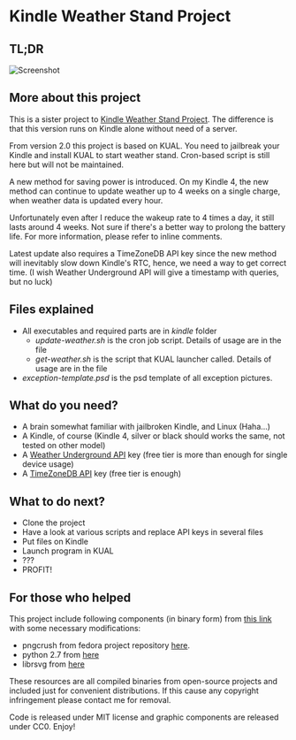 # Kindle Weather Stand Project

## TL;DR

![Screenshot](https://raw.githubusercontent.com/x-magic/kindle-weather-stand-alone/master/demo.jpg)

## More about this project
This is a sister project to [Kindle Weather Stand Project](https://github.com/x-magic/kindle-weather-display). The difference is that this version runs on Kindle alone without need of a server. 

From version 2.0 this project is based on KUAL. You need to jailbreak your Kindle and install KUAL to start weather stand. Cron-based script is still here but will not be maintained. 

A new method for saving power is introduced. On my Kindle 4, the new method can continue to update weather up to 4 weeks on a single charge, when weather data is updated every hour. 

Unfortunately even after I reduce the wakeup rate to 4 times a day, it still lasts around 4 weeks. Not sure if there's a better way to prolong the battery life. For more information, please refer to inline comments. 

Latest update also requires a TimeZoneDB API key since the new method will inevitably slow down Kindle's RTC, hence, we need a way to get correct time. (I wish Weather Underground API will give a timestamp with queries, but no luck)

## Files explained

 - All executables and required parts are in *kindle* folder
   - *update-weather.sh* is the cron job script. Details of usage are in the file
   - *get-weather.sh* is the script that KUAL launcher called. Details of usage are in the file
 - *exception-template.psd* is the psd template of all exception pictures. 

## What do you need?

 - A brain somewhat familiar with jailbroken Kindle, and Linux (Haha...)
 - A Kindle, of course (Kindle 4, silver or black should works the same, not tested on other model)
 - A [Weather Underground API](https://www.wunderground.com/weather/api) key (free tier is more than enough for single device usage)
 - A [TimeZoneDB API](https://timezonedb.com/api) key (free tier is enough)

## What to do next?

 - Clone the project
 - Have a look at various scripts and replace API keys in several files
 - Put files on Kindle
 - Launch program in KUAL
 - ???
 - PROFIT!

## For those who helped
This project include following components (in binary form) from [this link](http://www.mobileread.com/forums/showthread.php?t=200621) with some necessary modifications: 

 * pngcrush from fedora project repository [here](http://arm.koji.fedoraproject.org/koji/buildinfo?buildID=11465).
 * python 2.7 from [here](http://www.mobileread.com/forums/showthread.php?t=153930)
 * librsvg from [here](http://www.mobileread.com/forums/showpost.php?p=2743269&postcount=34)

These resources are all compiled binaries from open-source projects and included just for convenient distributions. If this cause any copyright infringement please contact me for removal. 

Code is released under MIT license and graphic components are released under CC0. Enjoy! 